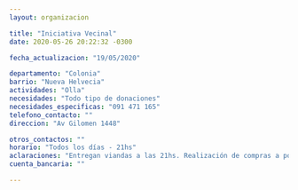 ```yaml
---
layout: organizacion

title: "Iniciativa Vecinal"
date: 2020-05-26 20:22:32 -0300

fecha_actualizacion: "19/05/2020"

departamento: "Colonia"
barrio: "Nueva Helvecia"
actividades: "Olla"
necesidades: "Todo tipo de donaciones"
necesidades_especificas: "091 471 165"
telefono_contacto: ""
direccion: "Av Gilomen 1448"

otros_contactos: ""
horario: "Todos los días - 21hs"
aclaraciones: "Entregan viandas a las 21hs. Realización de compras a población de riesgo"
cuenta_bancaria: ""

---
```

